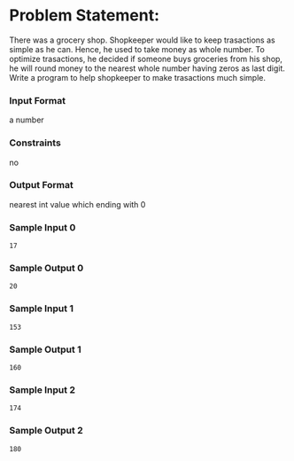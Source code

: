 # Problem Statement:

There was a grocery shop. Shopkeeper would like to keep trasactions as simple as he can. Hence, he used to take money as whole number. To optimize trasactions, he decided if someone buys groceries from his shop, he will round money to the nearest whole number having zeros as last digit. Write a program to help shopkeeper to make trasactions much simple.

### Input Format

a number

### Constraints

no

### Output Format

nearest int value which ending with 0

### Sample Input 0
```
17
```
### Sample Output 0
```
20
```
### Sample Input 1
```
153
```
### Sample Output 1
```
160
```
### Sample Input 2
```
174
```
### Sample Output 2
```
180
```
